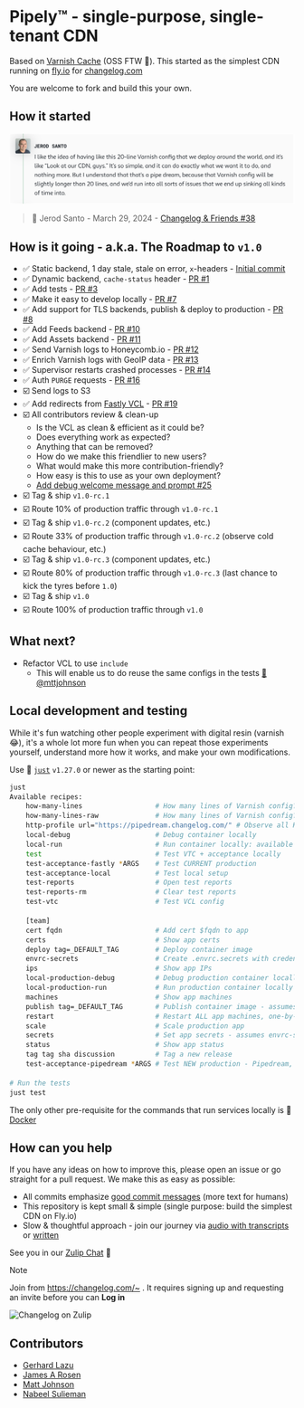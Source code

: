 # Pipely™️ - single-purpose, single-tenant CDN

Based on [Varnish Cache](https://varnish-cache.org/releases/index.html) (OSS FTW 💚). This started as the simplest CDN running on [fly.io](https://fly.io/changelog)
for [changelog.com](https://changelog.com)

You are welcome to fork and build this your own.

## How it started

![How it started](./how-it-started-changelog-friends-38.png)

> 🧢 Jerod Santo - March 29, 2024 - <a href="https://changelog.com/friends/38#transcript-208" target="_blank">Changelog & Friends #38</a>

## How is it going - a.k.a. The Roadmap to `v1.0`

- ✅ Static backend, 1 day stale, stale on error, `x`-headers - [Initial commit](https://github.com/thechangelog/pipely/commit/17d3899a52d9dc887efd7f49de92b24249431234)
- ✅ Dynamic backend, `cache-status` header - [PR #1](https://github.com/thechangelog/pipely/pull/1)
- ✅ Add tests - [PR #3](https://github.com/thechangelog/pipely/pull/3)
- ✅ Make it easy to develop locally - [PR #7](https://github.com/thechangelog/pipely/pull/7)
- ✅ Add support for TLS backends, publish & deploy to production - [PR #8](https://github.com/thechangelog/pipely/pull/8)
- ✅ Add Feeds backend - [PR #10](https://github.com/thechangelog/pipely/pull/10)
- ✅ Add Assets backend - [PR #11](https://github.com/thechangelog/pipely/pull/11)
- ✅ Send Varnish logs to Honeycomb.io - [PR #12](https://github.com/thechangelog/pipely/pull/12)
- ✅ Enrich Varnish logs with GeoIP data - [PR #13](https://github.com/thechangelog/pipely/pull/13)
- ✅ Supervisor restarts crashed processes - [PR #14](https://github.com/thechangelog/pipely/pull/14)
- ✅ Auth `PURGE` requests - [PR #16](https://github.com/thechangelog/pipely/pull/16)
- ☑️ Send logs to S3
- ✅ Add redirects from [Fastly VCL](./varnish/changelog.com.vcl) - [PR #19](https://github.com/thechangelog/pipely/pull/19)
- ☑️ All contributors review & clean-up
  - Is the VCL as clean & efficient as it could be?
  - Does everything work as expected?
  - Anything that can be removed?
  - How do we make this friendlier to new users?
  - What would make this more contribution-friendly?
  - How easy is this to use as your own deployment?
  - [Add debug welcome message and prompt #25](https://github.com/thechangelog/pipely/pull/25)
- ☑️ Tag & ship `v1.0-rc.1`
- ☑️ Route 10% of production traffic through `v1.0-rc.1`
- ☑️ Tag & ship `v1.0-rc.2` (component updates, etc.)
- ☑️ Route 33% of production traffic through `v1.0-rc.2` (observe cold cache behaviour, etc.)
- ☑️ Tag & ship `v1.0-rc.3` (component updates, etc.)
- ☑️ Route 80% of production traffic through `v1.0-rc.3` (last chance to kick the tyres before `1.0`)
- ☑️ Tag & ship `v1.0`
- ☑️ Route 100% of production traffic through `v1.0`

## What next?

- Refactor VCL to use `include`
  - This will enable us to do reuse the same configs in the tests [💪 @mttjohnson](https://cdn2.changelog.com/uploads/podcast/news-2023-04-03/the-changelog-news-2023-04-03.mp3)

## Local development and testing

While it's fun watching other people experiment with digital resin (varnish
😂), it's a whole lot more fun when you can repeat those experiments yourself,
understand more how it works, and make your own modifications.

Use 🤖 [`just`](https://github.com/casey/just?tab=readme-ov-file#installation) `v1.27.0` or newer as the starting point:

```bash
just
Available recipes:
    how-many-lines                  # How many lines of Varnish config?
    how-many-lines-raw              # How many lines of Varnish config?
    http-profile url="https://pipedream.changelog.com/" # Observe all HTTP timings - https://blog.cloudflare.com/a-question-of-timing
    local-debug                     # Debug container locally
    local-run                       # Run container locally: available on http://localhost:9000
    test                            # Test VTC + acceptance locally
    test-acceptance-fastly *ARGS    # Test CURRENT production
    test-acceptance-local           # Test local setup
    test-reports                    # Open test reports
    test-reports-rm                 # Clear test reports
    test-vtc                        # Test VCL config

    [team]
    cert fqdn                       # Add cert $fqdn to app
    certs                           # Show app certs
    deploy tag=_DEFAULT_TAG         # Deploy container image
    envrc-secrets                   # Create .envrc.secrets with credentials from 1Password
    ips                             # Show app IPs
    local-production-debug          # Debug production container locally - assumes envrc-secrets has already run
    local-production-run            # Run production container locally - assumes envrc-secrets has already run - available on http://localhost:9000
    machines                        # Show app machines
    publish tag=_DEFAULT_TAG        # Publish container image - assumes envrc-secrets was already run
    restart                         # Restart ALL app machines, one-by-one
    scale                           # Scale production app
    secrets                         # Set app secrets - assumes envrc-secrets was already run
    status                          # Show app status
    tag tag sha discussion          # Tag a new release
    test-acceptance-pipedream *ARGS # Test NEW production - Pipedream, the Changelog variant of Pipely

# Run the tests
just test
```

The only other pre-requisite for the commands that run services locally is 🐳 [Docker](https://docs.docker.com/engine/install/)

## How can you help

If you have any ideas on how to improve this, please open an issue or go
straight for a pull request. We make this as easy as possible:
- All commits emphasize [good commit messages](https://cbea.ms/git-commit/) (more text for humans)
- This repository is kept small & simple (single purpose: build the simplest CDN on Fly.io)
- Slow & thoughtful approach - join our journey via [audio with transcripts](https://changelog.com/topic/kaizen) or [written](https://github.com/thechangelog/changelog.com/discussions/categories/kaizen)

See you in our [Zulip Chat](https://changelog.zulipchat.com/) 👋

> [!NOTE]
> Join from <https://changelog.com/~> . It requires signing up and requesting an invite before you can **Log in**

![Changelog on Zulip](./changelog.zulipchat.png)

## Contributors

- [Gerhard Lazu](https://gerhard.io)
- [James A Rosen](https://www.jamesarosen.com/now)
- [Matt Johnson](https://github.com/mttjohnson)
- [Nabeel Sulieman](https://github.com/nabsul)
